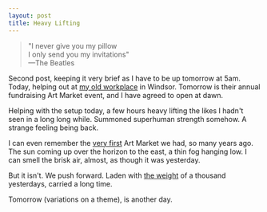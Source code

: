 ```yaml
---
layout: post
title: Heavy Lifting
---
```


> "I never give you my pillow  
> I only send you my invitations"  
> —The Beatles

Second post, keeping it very brief as I have to be up tomorrow at 5am. Today, helping out at [my old workplace](http://www.karuna.org.au/) in Windsor. Tomorrow is their annual fundraising Art Market event, and I have agreed to open at dawn.

Helping with the setup today, a few hours heavy lifting the likes I hadn't seen in a long long while. Summoned superhuman strength somehow. A strange feeling being back.

I can even remember the [very first](http://jb.phocks.org/2005/08/because-jesus-told-me-to-do-it.html) Art Market we had, so many years ago. The sun coming up over the horizon to the east, a thin fog hanging low. I can smell the brisk air, almost, as though it was yesterday. 

But it isn't. We push forward. Laden with [the weight](http://en.wikipedia.org/wiki/Carry_That_Weight) of a thousand yesterdays, carried a long time.

Tomorrow (variations on a theme), is another day.